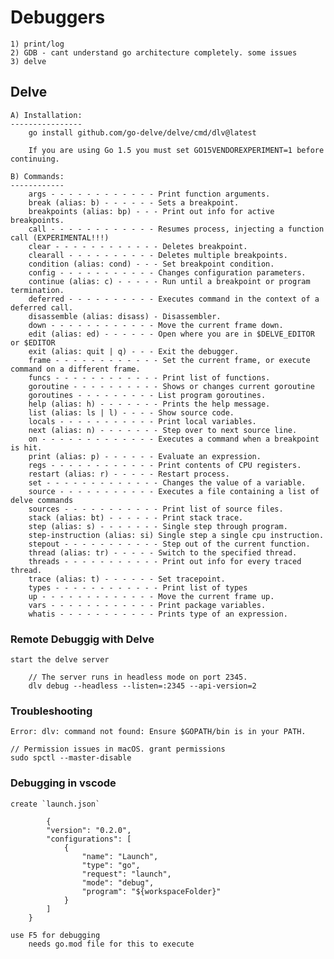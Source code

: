 # Debuggers

    1) print/log
    2) GDB - cant understand go architecture completely. some issues
    3) delve

## Delve

    A) Installation:
    ----------------
        go install github.com/go-delve/delve/cmd/dlv@latest

        If you are using Go 1.5 you must set GO15VENDOREXPERIMENT=1 before continuing.

    B) Commands:
    ------------
        args - - - - - - - - - - - - Print function arguments.
        break (alias: b) - - - - - - Sets a breakpoint.
        breakpoints (alias: bp) - - - Print out info for active breakpoints.
        call - - - - - - - - - - - - Resumes process, injecting a function call (EXPERIMENTAL!!!)
        clear - - - - - - - - - - - - Deletes breakpoint.
        clearall - - - - - - - - - - Deletes multiple breakpoints.
        condition (alias: cond) - - - Set breakpoint condition.
        config - - - - - - - - - - - Changes configuration parameters.
        continue (alias: c) - - - - - Run until a breakpoint or program termination.
        deferred - - - - - - - - - - Executes command in the context of a deferred call.
        disassemble (alias: disass) - Disassembler.
        down - - - - - - - - - - - - Move the current frame down.
        edit (alias: ed) - - - - - - Open where you are in $DELVE_EDITOR or $EDITOR
        exit (alias: quit | q) - - - Exit the debugger.
        frame - - - - - - - - - - - - Set the current frame, or execute command on a different frame.
        funcs - - - - - - - - - - - - Print list of functions.
        goroutine - - - - - - - - - - Shows or changes current goroutine
        goroutines - - - - - - - - - List program goroutines.
        help (alias: h) - - - - - - - Prints the help message.
        list (alias: ls | l) - - - - Show source code.
        locals - - - - - - - - - - - Print local variables.
        next (alias: n) - - - - - - - Step over to next source line.
        on - - - - - - - - - - - - - Executes a command when a breakpoint is hit.
        print (alias: p) - - - - - - Evaluate an expression.
        regs - - - - - - - - - - - - Print contents of CPU registers.
        restart (alias: r) - - - - - Restart process.
        set - - - - - - - - - - - - - Changes the value of a variable.
        source - - - - - - - - - - - Executes a file containing a list of delve commands
        sources - - - - - - - - - - - Print list of source files.
        stack (alias: bt) - - - - - - Print stack trace.
        step (alias: s) - - - - - - - Single step through program.
        step-instruction (alias: si) Single step a single cpu instruction.
        stepout - - - - - - - - - - - Step out of the current function.
        thread (alias: tr) - - - - - Switch to the specified thread.
        threads - - - - - - - - - - - Print out info for every traced thread.
        trace (alias: t) - - - - - - Set tracepoint.
        types - - - - - - - - - - - - Print list of types
        up - - - - - - - - - - - - - Move the current frame up.
        vars - - - - - - - - - - - - Print package variables.
        whatis - - - - - - - - - - - Prints type of an expression.


### Remote Debuggig with Delve

    start the delve server

        // The server runs in headless mode on port 2345.
        dlv debug --headless --listen=:2345 --api-version=2


### Troubleshooting

    Error: dlv: command not found: Ensure $GOPATH/bin is in your PATH.

    // Permission issues in macOS. grant permissions
    sudo spctl --master-disable



### Debugging in vscode 

    create `launch.json`

            {
            "version": "0.2.0",
            "configurations": [
                {
                    "name": "Launch",
                    "type": "go",
                    "request": "launch",
                    "mode": "debug",
                    "program": "${workspaceFolder}"
                }
            ]
        }

    use F5 for debugging
        needs go.mod file for this to execute

